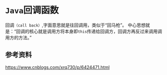 # `Java`回调函数

回调`（call back）`,字面意思就是往回调用，类似于“回马枪”。
中心思想就是：“回调的核心就是调用方将本身即`this`传递给回调方，回调方再反过来调用调用方的方法。”


## 参考资料

https://www.cnblogs.com/xrq730/p/6424471.html
